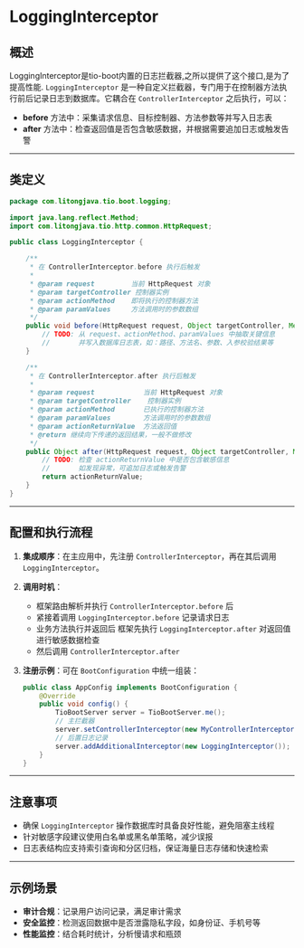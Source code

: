 # LoggingInterceptor

## 概述
LoggingInterceptor是tio-boot内置的日志拦截器,之所以提供了这个接口,是为了提高性能.
`LoggingInterceptor` 是一种自定义拦截器，专门用于在控制器方法执行前后记录日志到数据库。它耦合在 `ControllerInterceptor` 之后执行，可以：

* **before** 方法中：采集请求信息、目标控制器、方法参数等并写入日志表
* **after** 方法中：检查返回值是否包含敏感数据，并根据需要追加日志或触发告警

---

## 类定义

```java
package com.litongjava.tio.boot.logging;

import java.lang.reflect.Method;
import com.litongjava.tio.http.common.HttpRequest;

public class LoggingInterceptor {

    /**
     * 在 ControllerInterceptor.before 执行后触发
     *
     * @param request         当前 HttpRequest 对象
     * @param targetController 控制器实例
     * @param actionMethod    即将执行的控制器方法
     * @param paramValues     方法调用时的参数数组
     */
    public void before(HttpRequest request, Object targetController, Method actionMethod, Object[] paramValues) {
        // TODO: 从 request、actionMethod、paramValues 中抽取关键信息
        //       并写入数据库日志表，如：路径、方法名、参数、入参校验结果等
    }

    /**
     * 在 ControllerInterceptor.after 执行后触发
     *
     * @param request            当前 HttpRequest 对象
     * @param targetController    控制器实例
     * @param actionMethod       已执行的控制器方法
     * @param paramValues        方法调用时的参数数组
     * @param actionReturnValue  方法返回值
     * @return 继续向下传递的返回结果，一般不做修改
     */
    public Object after(HttpRequest request, Object targetController, Method actionMethod, Object[] paramValues, Object actionReturnValue) {
        // TODO: 检查 actionReturnValue 中是否包含敏感信息
        //       如发现异常，可追加日志或触发告警
        return actionReturnValue;
    }
}
```

---

## 配置和执行流程

1. **集成顺序**：在主应用中，先注册 `ControllerInterceptor`，再在其后调用 `LoggingInterceptor`。
2. **调用时机**：

   * 框架路由解析并执行 `ControllerInterceptor.before` 后
   * 紧接着调用 `LoggingInterceptor.before` 记录请求日志
   * 业务方法执行并返回后 框架先执行 `LoggingInterceptor.after` 对返回值进行敏感数据检查
   * 然后调用 `ControllerInterceptor.after`
3. **注册示例**：可在 `BootConfiguration` 中统一组装：

   ```java
   public class AppConfig implements BootConfiguration {
       @Override
       public void config() {
           TioBootServer server = TioBootServer.me();
           // 主拦截器
           server.setControllerInterceptor(new MyControllerInterceptor());
           // 后置日志记录
           server.addAdditionalInterceptor(new LoggingInterceptor());
       }
   }
   ```

---

## 注意事项

* 确保 `LoggingInterceptor` 操作数据库时具备良好性能，避免阻塞主线程
* 针对敏感字段建议使用白名单或黑名单策略，减少误报
* 日志表结构应支持索引查询和分区归档，保证海量日志存储和快速检索

---

## 示例场景

* **审计合规**：记录用户访问记录，满足审计需求
* **安全监控**：检测返回数据中是否泄露隐私字段，如身份证、手机号等
* **性能监控**：结合耗时统计，分析慢请求和瓶颈
